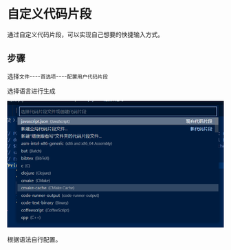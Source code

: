 # 自定义代码片段

通过自定义代码片段，可以实现自己想要的快捷输入方式。



## 步骤

选择`文件`----`首选项`----`配置用户代码片段`

选择语言进行生成

![image-20221024221619359](md_img/自定义代码片段/image-20221024221619359.png)

根据语法自行配置。